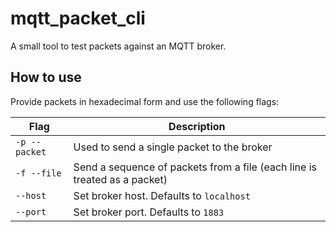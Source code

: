 # mqtt_packet_cli
A small tool to test packets against an MQTT broker.

## How to use
Provide packets in hexadecimal form and use the following flags:

| Flag            | Description                                                               |
|-----------------|---------------------------------------------------------------------------|
| `-p --packet` | Used to send a single packet to the broker                                |
| `-f --file`   | Send a sequence of packets from a file (each line is treated as a packet) |
| `--host`        | Set broker host. Defaults to `localhost`                                  |
| `--port`        | Set broker port. Defaults to `1883`                                         |
